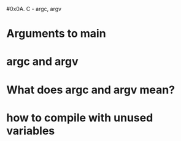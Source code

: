 #0x0A. C - argc, argv
## 
#   Arguments to main
#      argc and argv
#    What does argc and argv mean?
#        how to compile with unused variables

